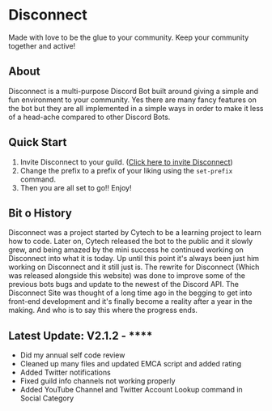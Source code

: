 # Disconnect

Made with love to be the glue to your community. Keep your community together and active!

## About

Disconnect is a multi-purpose Discord Bot built around giving a simple and fun environment to your community. Yes there are many fancy features on the bot but they are all implemented in a simple ways in order to make it less of a head-ache compared to other Discord Bots.

## Quick Start

1. Invite Disconnect to your guild. ([Click here to invite Disconnect](https://disconnectbot.com/invite.html))
2. Change the prefix to a prefix of your liking using the `set-prefix` command.
3. Then you are all set to go!! Enjoy!

## Bit o History

Disconnect was a project started by Cytech to be a learning project to learn how to code. Later on, Cytech released the bot to the public and it slowly grew, and being amazed by the mini success he continued working on Disconnect into what it is today. Up until this point it's always been just him working on Disconnect and it still just is. The rewrite for Disconnect (Which was released alongside this website) was done to improve some of the previous bots bugs and update to the newest of the Discord API. The Disconnect Site was thought of a long time ago in the begging to get into front-end development and it's finally become a reality after a year in the making. And who is to say this where the progress ends.

## Latest Update: V2.1.2 - ****

-   Did my annual self code review
-   Cleaned up many files and updated EMCA script and added rating
-   Added Twitter notifications
-   Fixed guild info channels not working properly
-   Added YouTube Channel and Twitter Account Lookup command in Social Category